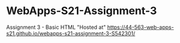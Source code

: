 # WebApps-S21-Assignment-3
Assignment 3 - Basic HTML
"Hosted at" https://44-563-web-apps-s21.github.io/webapps-s21-assignment-3-S542301/
